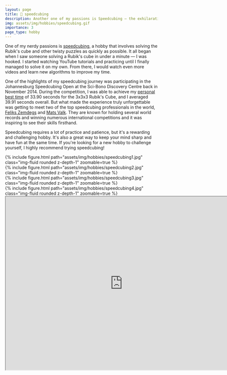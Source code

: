 ```yaml
---
layout: page
title: 🧊 speedcubing
description: Another one of my passions is Speedcubing — the exhilarating sport of solving a Rubik's Cube as quickly as possible.
img: assets/img/hobbies/speedcubing.gif
importance: 3
page_type: hobby
---
```


One of my nerdy passions is [speedcubing](https://en.wikipedia.org/wiki/Speedcubing), a hobby that involves solving the Rubik's cube and other twisty puzzles as quickly as possible. It all began when I saw someone solving a Rubik's cube in under a minute — I was hooked. I started watching YouTube tutorials and practicing until I finally managed to solve it on my own. From there, I would watch even more videos and learn new algorithms to improve my time.

One of the highlights of my speedcubing journey was participating in the Johannesburg Speedcubing Open at the Sci-Bono Discovery Centre back in November 2014. During the competition, I was able to achieve my [personal best time](https://www.worldcubeassociation.org/persons/2014HEER01?tab=results-by-event) of 33.90 seconds for the 3x3x3 Rubik's Cube, and I averaged 39.91 seconds overall. But what made the experience truly unforgettable was getting to meet two of the top speedcubing professionals in the world, [Feliks Zemdegs](https://en.wikipedia.org/wiki/Feliks_Zemdegs) and [Mats Valk](https://en.wikipedia.org/wiki/Mats_Valk). They are known for holding several world records and winning numerous international competitions and it was inspiring to see their skills firsthand.

Speedcubing requires a lot of practice and patience, but it's a rewarding and challenging hobby. It's also a great way to keep your mind sharp and have fun at the same time. If you're looking for a new hobby to challenge yourself, I highly recommend trying speedcubing!

<div class="row mt-3">
    <div class="col-sm mt-3 mt-md-0">
        {% include figure.html path="assets/img/hobbies/speedcubing1.jpg" class="img-fluid rounded z-depth-1" zoomable=true %}
    </div>
    <div class="col-sm mt-3 mt-md-0">
        {% include figure.html path="assets/img/hobbies/speedcubing2.jpg" class="img-fluid rounded z-depth-1" zoomable=true %}
    </div>
</div>
<div class="row mt-3">
    <div class="col-sm mt-3 mt-md-0">
        {% include figure.html path="assets/img/hobbies/speedcubing3.jpg" class="img-fluid rounded z-depth-1" zoomable=true %}
    </div>
    <div class="col-sm mt-3 mt-md-0">
        {% include figure.html path="assets/img/hobbies/speedcubing4.jpg" class="img-fluid rounded z-depth-1" zoomable=true %}
    </div>
</div>
<iframe width="770" height="570.32" src="https://www.youtube.com/embed/bEc4CI63Puo"></iframe>
